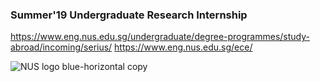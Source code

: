 ### Summer'19 Undergraduate Research Internship
https://www.eng.nus.edu.sg/undergraduate/degree-programmes/study-abroad/incoming/serius/
https://www.eng.nus.edu.sg/ece/

![NUS logo blue-horizontal copy](https://user-images.githubusercontent.com/32146124/77798280-90eeac00-7040-11ea-9038-ac84f7a39ea7.jpg)
